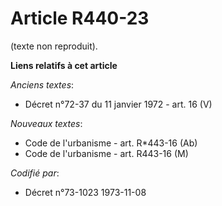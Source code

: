 # Article R440-23

(texte non reproduit).

**Liens relatifs à cet article**

_Anciens textes_:

  - Décret n°72-37 du 11 janvier 1972 - art. 16 (V)

_Nouveaux textes_:

  - Code de l'urbanisme - art. R*443-16 (Ab)
  - Code de l'urbanisme - art. R443-16 (M)

_Codifié par_:

  - Décret n°73-1023 1973-11-08
